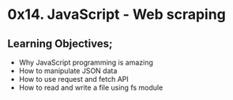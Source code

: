 # 0x14. JavaScript - Web scraping

## Learning Objectives;

* Why JavaScript programming is amazing
* How to manipulate JSON data
* How to use request and fetch API
* How to read and write a file using fs module
